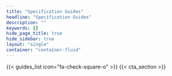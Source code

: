 ```yaml
---
title: "Specification Guides"
headline: "Specification Guides"
description: ""
keywords: []
hide_page_title: true
hide_sidebar: true
layout: "single"
container: "container-fluid"
---
```


{{< guides_list icon="fa-check-square-o" >}}
{{< cta_section >}}
